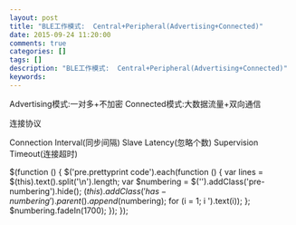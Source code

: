 ```yaml
---
layout: post
title: "BLE工作模式:  Central+Peripheral(Advertising+Connected)"
date: 2015-09-24 11:20:00 
comments: true
categories: []
tags: []
description: "BLE工作模式:  Central+Peripheral(Advertising+Connected)"
keywords: 
---
```



 
  Advertising模式:一对多+不加密
  Connected模式:大数据流量+双向通信
  
   连接协议
  
  
   
  
  Connection Interval(同步间隔)
Slave Latency(忽略个数)
Supervision Timeout(连接超时)
 
 
  $(function () {
                $('pre.prettyprint code').each(function () {
                    var lines = $(this).text().split('\n').length;
                    var $numbering = $('').addClass('pre-numbering').hide();
                    $(this).addClass('has-numbering').parent().append($numbering);
                    for (i = 1; i ').text(i));
                    };
                    $numbering.fadeIn(1700);
                });
            });
 


